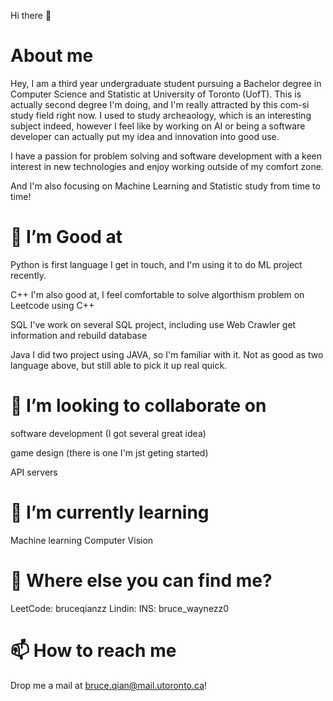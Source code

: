 Hi there 👋
# About me
Hey, I am a third year undergraduate student pursuing a Bachelor  degree in Computer Science and Statistic at University of Toronto (UofT). This is actually second degree I'm doing, and I'm really attracted by this com-si study field right now. I used to study archeaology, which is an interesting subject indeed, however I feel like by working on AI or being a software developer can actually put my idea and innovation into good use.

I have a passion for problem solving and software development with a keen interest in new technologies and enjoy working outside of my comfort zone.

And I'm also focusing on Machine Learning and Statistic study from time to time!

# 🔭 I’m Good at
Python is first language I get in touch, and I'm using it to do ML project recently.

C++ I'm also good at, I feel comfortable to solve algorthism problem on Leetcode using C++

SQL I've work on several SQL project, including use Web Crawler get information and rebuild database

Java I did two project using JAVA, so I'm familiar with it. Not as good as two language above, but still able to pick it up real quick.
# 👯 I’m looking to collaborate on
software development (I got several great idea)

game design (there is one I'm jst geting started)

API servers
# 🌱 I’m currently learning
Machine learning
Computer Vision
# 🤔 Where else you can find me?
LeetCode: bruceqianzz
Lindin: 
INS: bruce_waynezz0
# 📫 How to reach me
Drop me a mail at bruce.qian@mail.utoronto.ca!
